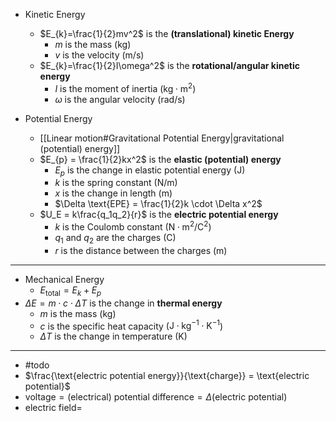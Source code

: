 - Kinetic Energy
	- $E_{k}=\frac{1}{2}mv^2$ is the **(translational) kinetic Energy**
		- $m$ is the mass ($\mathsf{kg}$)
		- $v$ is the velocity ($\mathsf{m/s}$)
	- $E_{k}=\frac{1}{2}I\omega^2$ is the **rotational/angular kinetic energy**
		- $I$ is the moment of inertia ($\mathsf{kg \cdot m^2}$)
		- $\omega$ is the angular velocity ($\mathsf{rad/s}$)

- Potential Energy
	- [[Linear motion#Gravitational Potential Energy|gravitational (potential) energy]]
	- $E_{p} = \frac{1}{2}kx^2$ is the **elastic (potential) energy**
		- $E_{p}$ is the change in elastic potential energy ($\mathsf{J}$)
		- $k$ is the spring constant ($\mathsf{N/m}$)
		- $x$ is the change in length ($\mathsf{m}$)
		- $\Delta \text{EPE} = \frac{1}{2}k \cdot \Delta x^2$
	- $U_E = k\frac{q_1q_2}{r}$ is the **electric potential energy**
		- $k$ is the Coulomb constant ($\mathsf{N \cdot m^2/C^2}$)
		- $q_1$ and $q_2$ are the charges ($\mathsf{C}$)
		- $r$ is the distance between the charges ($\mathsf{m}$)

___


- Mechanical Energy
	- $E_{\text{total}} = E_{k} + E_{p}$
- $\Delta E = m \cdot c \cdot \Delta T$ is the change in **thermal energy**
	- $m$ is the mass ($\mathsf{kg}$)
	- $c$ is the specific heat capacity ($\mathsf{J \cdot kg^{-1} \cdot K^{-1}}$)
	- $\Delta T$ is the change in temperature ($\mathsf{K}$)







___

- #todo
- $\frac{\text{electric potential energy}}{\text{charge}} = \text{electric potential}$
- $\text{voltage}=\text{(electrical) potential difference} = \Delta (\text{electric potential})$
- $\text{electric field} =$

